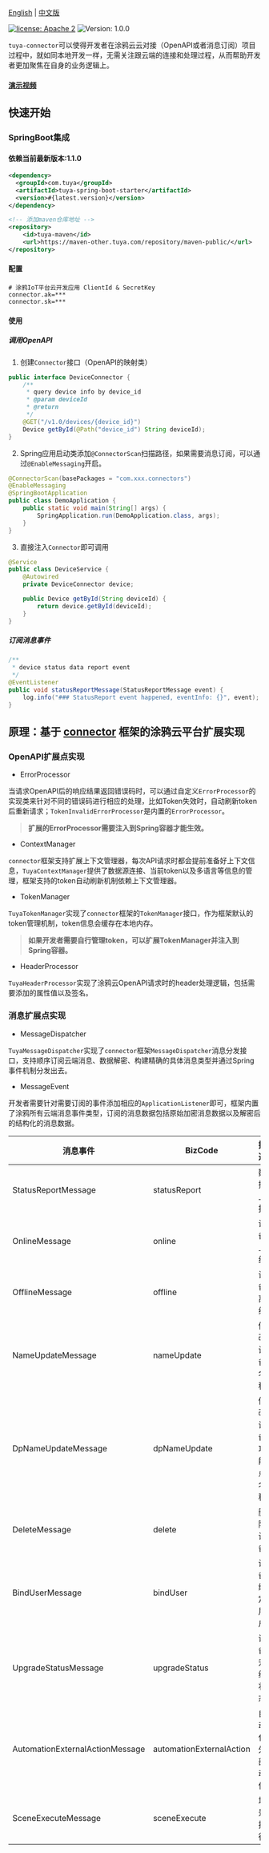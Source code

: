 [English](README.md) | [中文版](README_zh.md)

[![license: Apache 2](https://img.shields.io/badge/license-Apache%202-green)](https://github.com/tuya/tuya-connector/blob/master/LICENSE 'License')
![Version: 1.0.0](https://img.shields.io/badge/version-1.0.0-blue)


`tuya-connector`可以使得开发者在涂鸦云云对接（OpenAPI或者消息订阅）项目过程中，就如同本地开发一样，无需关注跟云端的连接和处理过程，从而帮助开发者更加聚焦在自身的业务逻辑上。
#### [演示视频](https://www.bilibili.com/video/BV1E5411g7H1?share_source=copy_web)


## 快速开始
### SpringBoot集成
#### 依赖当前最新版本:1.1.0

```xml
<dependency>
  <groupId>com.tuya</groupId>
  <artifactId>tuya-spring-boot-starter</artifactId>
  <version>#{latest.version}</version>
</dependency>

<!-- 添加maven仓库地址 -->
<repository>
    <id>tuya-maven</id>
    <url>https://maven-other.tuya.com/repository/maven-public/</url>
</repository>
```

#### 配置
```
# 涂鸦IoT平台云开发应用 ClientId & SecretKey
connector.ak=***
connector.sk=***
```
#### 使用
##### **调用OpenAPI**

1. 创建`Connector`接口（OpenAPI的映射类）
```java
public interface DeviceConnector {
    /**
     * query device info by device_id
     * @param deviceId
     * @return
     */
    @GET("/v1.0/devices/{device_id}")
    Device getById(@Path("device_id") String deviceId);
}
```

2. Spring应用启动类添加`@ConnectorScan`扫描路径，如果需要消息订阅，可以通过`@EnableMessaging`开启。
```java
@ConnectorScan(basePackages = "com.xxx.connectors")
@EnableMessaging
@SpringBootApplication
public class DemoApplication {
    public static void main(String[] args) {
        SpringApplication.run(DemoApplication.class, args);
    }
}
```

3. 直接注入`Connector`即可调用
```java
@Service
public class DeviceService {
    @Autowired
    private DeviceConnector device;

    public Device getById(String deviceId) {
        return device.getById(deviceId);
    }
}
```

##### **订阅消息事件**
```java
/**
 * device status data report event
 */
@EventListener
public void statusReportMessage(StatusReportMessage event) {
    log.info("### StatusReport event happened, eventInfo: {}", event);
}
```

## 原理：基于 [connector](https://github.com/tuya/connector) 框架的涂鸦云平台扩展实现
### OpenAPI扩展点实现

- ErrorProcessor

当请求OpenAPI后的响应结果返回错误码时，可以通过自定义`ErrorProcessor`的实现类来针对不同的错误码进行相应的处理，比如Token失效时，自动刷新token后重新请求；`TokenInvalidErrorProcessor`是内置的`ErrorProcessor`。
> **扩展的ErrorProcessor需要注入到Spring容器才能生效。**


- ContextManager

`connector`框架支持扩展上下文管理器，每次API请求时都会提前准备好上下文信息，`TuyaContextManager`提供了数据源连接、当前token以及多语言等信息的管理，框架支持的token自动刷新机制依赖上下文管理器。<br />

- TokenManager

`TuyaTokenManager`实现了`connector`框架的`TokenManager`接口，作为框架默认的token管理机制，token信息会缓存在本地内存。
> **如果开发者需要自行管理token，可以扩展TokenManager并注入到Spring容器。**


- HeaderProcessor

`TuyaHeaderProcessor`实现了涂鸦云OpenAPI请求时的header处理逻辑，包括需要添加的属性值以及签名。<br />


### 消息扩展点实现

- MessageDispatcher

`TuyaMessageDispatcher`实现了`connector`框架`MessageDispatcher`消息分发接口，支持顺序订阅云端消息、数据解密、构建精确的具体消息类型并通过Spring事件机制分发出去。<br />

- MessageEvent

开发者需要针对需要订阅的事件添加相应的`ApplicationListener`即可，框架内置了涂鸦所有云端消息事件类型，订阅的消息数据包括原始加密消息数据以及解密后的结构化的消息数据。

| **消息事件** | **BizCode** | **描述** |
| --- | --- | --- |
| StatusReportMessage | statusReport | 数据上报 |
| OnlineMessage | online | 设备上线 |
| OfflineMessage | offline | 设备离线 |
| NameUpdateMessage | nameUpdate | 修改设备名称 |
| DpNameUpdateMessage | dpNameUpdate | 修改设备功能点名称 |
| DeleteMessage | delete | 删除设备 |
| BindUserMessage | bindUser | 设备绑定用户 |
| UpgradeStatusMessage | upgradeStatus | 设备升级状态 |
| AutomationExternalActionMessage | automationExternalAction | 自动化外部动作 |
| SceneExecuteMessage | sceneExecute | 场景执行 |
